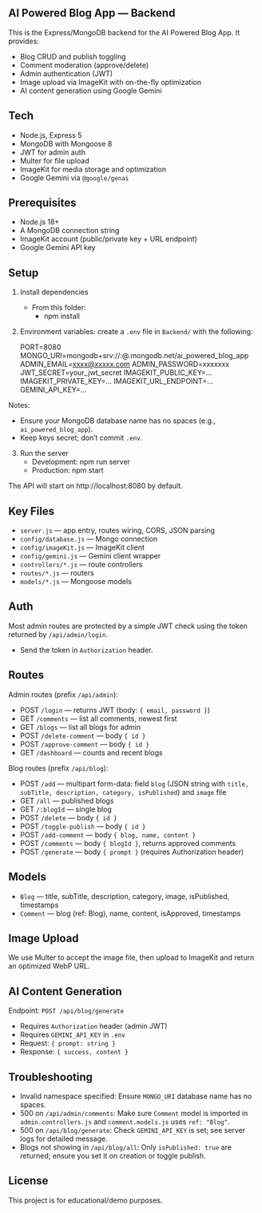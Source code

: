 ## AI Powered Blog App — Backend

This is the Express/MongoDB backend for the AI Powered Blog App. It provides:
- Blog CRUD and publish toggling
- Comment moderation (approve/delete)
- Admin authentication (JWT)
- Image upload via ImageKit with on-the-fly optimization
- AI content generation using Google Gemini

## Tech
- Node.js, Express 5
- MongoDB with Mongoose 8
- JWT for admin auth
- Multer for file upload
- ImageKit for media storage and optimization
- Google Gemini via `@google/genai`

## Prerequisites
- Node.js 18+
- A MongoDB connection string
- ImageKit account (public/private key + URL endpoint)
- Google Gemini API key

## Setup
1. Install dependencies
	- From this folder:
	  - npm install
2. Environment variables: create a `.env` file in `Backend/` with the following:

	PORT=8080
	MONGO_URI=mongodb+srv://<user>:<pass>@<cluster>.mongodb.net/ai_powered_blog_app
	ADMIN_EMAIL=xxxx@xxxxx.com
	ADMIN_PASSWORD=xxxxxxx
	JWT_SECRET=your_jwt_secret
	IMAGEKIT_PUBLIC_KEY=...
	IMAGEKIT_PRIVATE_KEY=...
	IMAGEKIT_URL_ENDPOINT=...
	GEMINI_API_KEY=...

Notes:
- Ensure your MongoDB database name has no spaces (e.g., `ai_powered_blog_app`).
- Keep keys secret; don’t commit `.env`.

3. Run the server
	- Development: npm run server
	- Production: npm start

The API will start on http://localhost:8080 by default.

## Key Files
- `server.js` — app entry, routes wiring, CORS, JSON parsing
- `config/database.js` — Mongo connection
- `config/imageKit.js` — ImageKit client
- `config/gemini.js` — Gemini client wrapper
- `controllers/*.js` — route controllers
- `routes/*.js` — routers
- `models/*.js` — Mongoose models

## Auth
Most admin routes are protected by a simple JWT check using the token returned by `/api/admin/login`.
- Send the token in `Authorization` header.

## Routes

Admin routes (prefix `/api/admin`):
- POST `/login` — returns JWT (body: `{ email, password }`)
- GET `/comments` — list all comments, newest first
- GET `/blogs` — list all blogs for admin
- POST `/delete-comment` — body `{ id }`
- POST `/approve-comment` — body `{ id }`
- GET `/dashboard` — counts and recent blogs

Blog routes (prefix `/api/blog`):
- POST `/add` — multipart form-data: field `blog` (JSON string with `title, subTitle, description, category, isPublished`) and `image` file
- GET `/all` — published blogs
- GET `/:blogId` — single blog
- POST `/delete` — body `{ id }`
- POST `/toggle-publish` — body `{ id }`
- POST `/add-comment` — body `{ blog, name, content }`
- POST `/comments` — body `{ blogId }`, returns approved comments
- POST `/generate` — body `{ prompt }` (requires Authorization header)

## Models
- `Blog` — title, subTitle, description, category, image, isPublished, timestamps
- `Comment` — blog (ref: Blog), name, content, isApproved, timestamps

## Image Upload
We use Multer to accept the image file, then upload to ImageKit and return an optimized WebP URL.

## AI Content Generation
Endpoint: `POST /api/blog/generate`
- Requires `Authorization` header (admin JWT)
- Requires `GEMINI_API_KEY` in `.env`
- Request: `{ prompt: string }`
- Response: `{ success, content }`

## Troubleshooting
- Invalid namespace specified: Ensure `MONGO_URI` database name has no spaces.
- 500 on `/api/admin/comments`: Make sure `Comment` model is imported in `admin.controllers.js` and `comment.models.js` uses `ref: "Blog"`.
- 500 on `/api/blog/generate`: Check `GEMINI_API_KEY` is set; see server logs for detailed message.
- Blogs not showing in `/api/blog/all`: Only `isPublished: true` are returned; ensure you set it on creation or toggle publish.

## License
This project is for educational/demo purposes.

